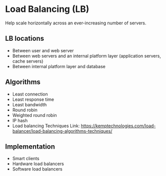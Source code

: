 Load Balancing (LB)
====

Help scale horizontally across an ever-increasing number of servers.

## LB locations
- Between user and web server
- Between web servers and an internal platform layer (application servers, cache servers)
- Between internal platform layer and database

## Algorithms 
- Least connection
- Least response time
- Least bandwidth
- Round robin
- Weighted round robin
- IP hash
- Load balancing Techniques Link: https://kemptechnologies.com/load-balancer/load-balancing-algorithms-techniques/
## Implementation
- Smart clients
- Hardware load balancers
- Software load balancers


